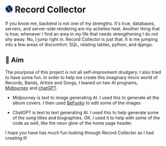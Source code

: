 # <img src="./main_app/static/images/favicon.png" width="24em"/> Record Collector

If you know me, backend is not one of my strengths.  It's true, databases, servers, and server-side rendering are my achelies heel.  Another thing that is true; whenever I find an area in my life that needs strengthening I do not shy away.  No, I jump right in.  Record Collector is just that.  It is me jumping into a few areas of discomfort: SQL, relating tables, python, and django. 

##  🎯 Aim

The pourpose of this project is not all self-improvment drudgery. I also tried to have some fun.  In order to help me create this imaginary micro world of Records, Bands, Artists and Songs, I leaned on two AI programs, [Midjourney](https://www.midjourney.com/ "Midjourney Home") and [chatGPT](https://openai.com/blog/chatgpt "ChatGPT Home").

- Midjourney is text to image generating AI. I used this to generate all the album covers.  I then used [BeFunky](https://befunky.com "BeFunky Home") to edit some of the images 

- ChatGPT is text to text generating AI.  I used this to help generate some of the song titles and biographies. OK, I used it to help with some of the code as well, like the neon glow of the home page header.  

I hope you have has much fun looking through Record Collector as I had creating it!